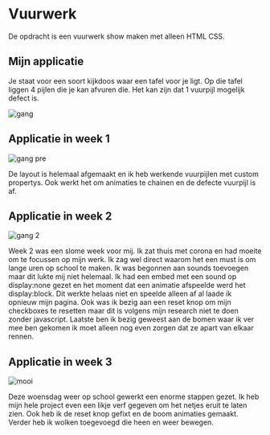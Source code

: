 # Vuurwerk

De opdracht is een vuurwerk show maken met alleen HTML CSS. 

## Mijn applicatie

Je staat voor een soort kijkdoos waar een tafel voor je ligt. Op die tafel liggen 4 pijlen die je kan afvuren die. Het kan zijn dat 1 vuurpijl mogelijk defect is.

![gang](https://user-images.githubusercontent.com/43068118/156558124-4cf3eef0-4847-4731-8a33-c28a62a479c7.png)

## Applicatie in week 1

![gang  pre](https://user-images.githubusercontent.com/43068118/156563353-86b8d403-2b1f-4854-ab5a-6d494e26727b.png)

De layout is helemaal afgemaakt en ik heb werkende vuurpijlen met custom propertys. Ook werkt het om animaties te chainen en de defecte vuurpijl is af. 

## Applicatie in week 2

![gang 2](https://user-images.githubusercontent.com/43068118/156560592-ef75b07d-4ebc-43a4-8460-f028b3de0198.png)

Week 2 was een slome week voor mij. Ik zat thuis met corona en had moeite om te focussen op mijn werk. Ik zag wel direct waarom het een must is om lange uren op school te maken. Ik was begonnen aan sounds toevoegen maar dit lukte mij niet helemaal. Ik had een embed met een sound op display:none gezet en het moment dat een animatie afspeelde werd het display:block. Dit werkte helaas niet en speelde alleen af al laade ik opnieuw mijn pagina. Ook was ik bezig aan een reset knop om mijn checkboxes te resetten maar dit is volgens mijn research niet te doen zonder javascript. Laatste ben ik bezig geweest aan de bomen waar ik ver mee ben gekomen ik moet alleen nog even zorgen dat ze apart van elkaar rennen.

## Applicatie in week 3

![mooi](https://user-images.githubusercontent.com/43068118/157458164-b7703ca1-dea2-4262-971a-b50c169329bf.png)

Deze woensdag weer op school gewerkt een enorme stappen gezet. Ik heb mijn hele project even een likje verf gegeven om het netjes eruit te laten zien. Ook heb ik de reset knop gefixt en de boom animaties gemaakt. Verder heb ik wolken toegevoegd die heen en weer bewegen. 
